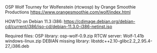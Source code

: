 OSP Wolf Tourney for Wolfenstein (rtcwosp)
by Orange Smoothie Productions
https://www.orangesmoothie.com/wolf/index.html

HOWTO on Debian 11.3 i386:
https://cdimage.debian.org/debian-cd/current/i386/iso-cd/debian-11.3.0-i386-netinst.iso

Required files:
OSP library: osp-wolf-0.9.zip
RTCW server: Wolf-1.41b windows-linux.zip
DEBIAN missing library: libstdc++2.10-glibc2.2_2.95.4-27_i386.deb
